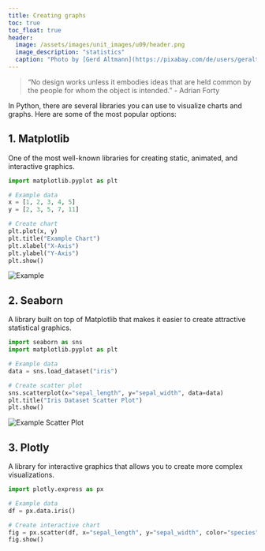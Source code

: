 ```yaml
---
title: Creating graphs
toc: true
toc_float: true
header:
  image: /assets/images/unit_images/u09/header.png
  image_description: "statistics"
  caption: "Photo by [Gerd Altmann](https://pixabay.com/de/users/geralt-9301/?utm_source=link-attribution&utm_medium=referral&utm_campaign=image&utm_content=4705451) [from Pixabay](https://pixabay.com/)"
---
```


> “No design works unless it embodies ideas that are held common by the people for whom the object is intended.” - Adrian Forty
<!--more-->


In Python, there are several libraries you can use to visualize charts and graphs. Here are some of the most popular options:

## 1. Matplotlib

One of the most well-known libraries for creating static, animated, and interactive graphics.

```python
import matplotlib.pyplot as plt

# Example data
x = [1, 2, 3, 4, 5]
y = [2, 3, 5, 7, 11]

# Create chart
plt.plot(x, y)
plt.title("Example Chart")
plt.xlabel("X-Axis")
plt.ylabel("Y-Axis")
plt.show()
```

![Example](/moer-base-python/assets/images/unit_images/u09/chart.png)

## 2. Seaborn

A library built on top of Matplotlib that makes it easier to create attractive statistical graphics.

```python
import seaborn as sns
import matplotlib.pyplot as plt

# Example data
data = sns.load_dataset("iris")

# Create scatter plot
sns.scatterplot(x="sepal_length", y="sepal_width", data=data)
plt.title("Iris Dataset Scatter Plot")
plt.show()
```

![Example Scatter Plot](/moer-base-python/assets/images/unit_images/u09/scatterplot3.png)


## 3. Plotly

A library for interactive graphics that allows you to create more complex visualizations.

```python
import plotly.express as px

# Example data
df = px.data.iris()

# Create interactive chart
fig = px.scatter(df, x="sepal_length", y="sepal_width", color="species")
fig.show()
```


<!--
## Further reading

add some day
-->
